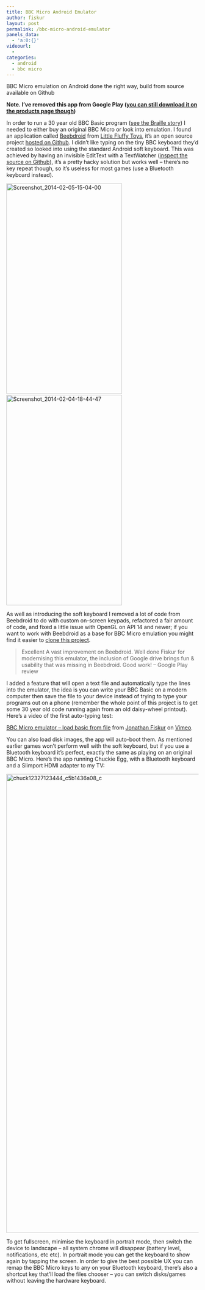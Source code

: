 ```yaml
---
title: BBC Micro Android Emulator
author: fiskur
layout: post
permalink: /bbc-micro-android-emulator
panels_data:
  - 'a:0:{}'
videourl:
  - 
categories:
  - android
  - bbc micro
---
```

BBC Micro emulation on Android done the right way, build from source available on Github

<!--more-->

**Note. I&#8217;ve removed this app from Google Play ([you can still download it on the products page though][1])**

In order to run a 30 year old BBC Basic program (<a href="http://fiskur.eu/?p=127" target="_blank">see the Braille story</a>) I needed to either buy an original BBC Micro or look into emulation. I found an application called <a href="https://play.google.com/store/apps/details?id=com.littlefluffytoys.beebdroid" target="_blank">Beebdroid</a> from <a href="http://www.littlefluffytoys.mobi/" target="_blank">Little Fluffy Toys</a>, it&#8217;s an open source project <a href="https://github.com/littlefluffytoys/Beebdroid" target="_blank">hosted on Github</a>. I didn&#8217;t like typing on the tiny BBC keyboard they&#8217;d created so looked into using the standard Android soft keyboard. This was achieved by having an invisible EditText with a TextWatcher (<a href="https://github.com/fiskurgit/bbcmicro/blob/master/src/com/littlefluffytoys/beebdroid/Beebdroid.java" target="_blank">inspect the source on Github</a>), it&#8217;s a pretty hacky solution but works well &#8211; there&#8217;s no key repeat though, so it&#8217;s useless for most games (use a Bluetooth keyboard instead).

<img class="alignnone size-full wp-image-167" src="http://fiskur.eu/wp-content/uploads/2014/02/Screenshot_2014-02-05-15-04-00.png" alt="Screenshot_2014-02-05-15-04-00" width="303" height="550" />     <img class="alignnone size-full wp-image-166" src="http://fiskur.eu/wp-content/uploads/2014/02/Screenshot_2014-02-04-18-44-47.png" alt="Screenshot_2014-02-04-18-44-47" width="303" height="550" />

As well as introducing the soft keyboard I removed a lot of code from Beebdroid to do with custom on-screen keypads, refactored a fair amount of code, and fixed a little issue with OpenGL on API 14 and newer; if you want to work with Beebdroid as a base for BBC Micro emulation you might find it easier to <a href="https://github.com/fiskurgit/bbcmicro/" target="_blank">clone this project</a>.

> Excellent A vast improvement on Beebdroid. Well done Fiskur for modernising this emulator, the inclusion of Google drive brings fun & usability that was missing in Beebdroid. Good work! &#8211; Google Play review

I added a feature that will open a text file and automatically type the lines into the emulator, the idea is you can write your BBC Basic on a modern computer then save the file to your device instead of trying to type your programs out on a phone (remember the whole point of this project is to get some 30 year old code running again from an old daisy-wheel printout). Here&#8217;s a video of the first auto-typing test:



[BBC Micro emulator &#8211; load basic from file][2] from [Jonathan Fiskur][3] on [Vimeo][4].

You can also load disk images, the app will auto-boot them. As mentioned earlier games won&#8217;t perform well with the soft keyboard, but if you use a Bluetooth keyboard it&#8217;s perfect, exactly the same as playing on an original BBC Micro. Here&#8217;s the app running Chuckie Egg, with a Bluetooth keyboard and a Slimport HDMI adapter to my TV:

<img class="alignnone size-full wp-image-168" src="http://fiskur.eu/wp-content/uploads/2014/02/chuck12327123444_c5b1436a08_c.jpg" alt="chuck12327123444_c5b1436a08_c" width="800" height="1200" />

To get fullscreen, minimise the keyboard in portrait mode, then switch the device to landscape &#8211; all system chrome will disappear (battery level, notifications, etc etc). In portrait mode you can get the keyboard to show again by tapping the screen. In order to give the best possible UX you can remap the BBC Micro keys to any on your Bluetooth keyboard, there&#8217;s also a shortcut key that&#8217;ll load the files chooser &#8211; you can switch disks/games without leaving the hardware keyboard.

 [1]: http://fiskur.eu/?page_id=401
 [2]: http://vimeo.com/85711035
 [3]: http://vimeo.com/user21603195
 [4]: https://vimeo.com